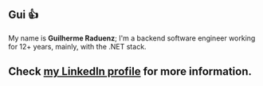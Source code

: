 ## Gui 👍

My name is **Guilherme Raduenz**; I'm a backend software engineer working for 12+ years, mainly, with the .NET stack.

**Check [my LinkedIn profile](https://www.linkedin.com/in/graduenz/) for more information.**
---
